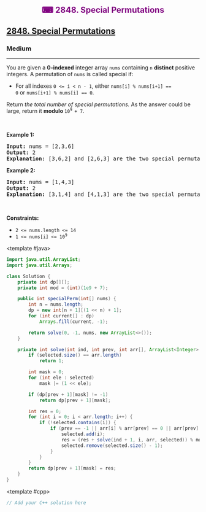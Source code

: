 <div align = "center">
<h style = "margin-bottom: 0px; margin-top: 0px; color : purple;" align = "center" class = "header">

## ⌨ 2848. Special Permutations

</h>
</div>

<h2><a href="https://leetcode.com/problems/special-permutations" target = "_blank">2848. Special Permutations</a></h2><h3>Medium</h3><hr><p>You are given a&nbsp;<strong>0-indexed</strong>&nbsp;integer array&nbsp;<code>nums</code>&nbsp;containing&nbsp;<code>n</code>&nbsp;<strong>distinct</strong> positive integers. A permutation of&nbsp;<code>nums</code>&nbsp;is called special if:</p>

<ul>
	<li>For all indexes&nbsp;<code>0 &lt;= i &lt; n - 1</code>, either&nbsp;<code>nums[i] % nums[i+1] == 0</code>&nbsp;or&nbsp;<code>nums[i+1] % nums[i] == 0</code>.</li>
</ul>

<p>Return&nbsp;<em>the total number of special permutations.&nbsp;</em>As the answer could be large, return it&nbsp;<strong>modulo&nbsp;</strong><code>10<sup>9&nbsp;</sup>+ 7</code>.</p>

<p>&nbsp;</p>
<p><strong class="example">Example 1:</strong></p>

<pre>
<strong>Input:</strong> nums = [2,3,6]
<strong>Output:</strong> 2
<strong>Explanation:</strong> [3,6,2] and [2,6,3] are the two special permutations of nums.
</pre>

<p><strong class="example">Example 2:</strong></p>

<pre>
<strong>Input:</strong> nums = [1,4,3]
<strong>Output:</strong> 2
<strong>Explanation:</strong> [3,1,4] and [4,1,3] are the two special permutations of nums.
</pre>

<p>&nbsp;</p>
<p><strong>Constraints:</strong></p>

<ul>
	<li><code>2 &lt;= nums.length &lt;= 14</code></li>
	<li><code>1 &lt;= nums[i] &lt;= 10<sup>9</sup></code></li>
</ul>

<CodeTabs :languages="[ { name: 'C++', slot: 'cpp' }, { name: 'Java', slot: 'java' } ]">

<template #java>

```java
import java.util.ArrayList;
import java.util.Arrays;

class Solution {
    private int dp[][];
    private int mod = (int)(1e9 + 7);

    public int specialPerm(int[] nums) {
        int n = nums.length;
        dp = new int[n + 1][(1 << n) + 1];
        for (int current[] : dp)
            Arrays.fill(current, -1);

        return solve(0, -1, nums, new ArrayList<>());
    }

    private int solve(int ind, int prev, int arr[], ArrayList<Integer> selected) {
        if (selected.size() == arr.length)
            return 1;

        int mask = 0;
        for (int ele : selected)
            mask |= (1 << ele);

        if (dp[prev + 1][mask] != -1)
            return dp[prev + 1][mask];

        int res = 0;
        for (int i = 0; i < arr.length; i++) {
            if (!selected.contains(i)) {
                if (prev == -1 || arr[i] % arr[prev] == 0 || arr[prev] % arr[i] == 0) {
                    selected.add(i);
                    res = (res + solve(ind + 1, i, arr, selected)) % mod;
                    selected.remove(selected.size() - 1);
                }
            }
        }
        return dp[prev + 1][mask] = res;
    }
}
```

</template>

<template #cpp>

```cpp
// Add your C++ solution here
```

</template>

</CodeTabs>
